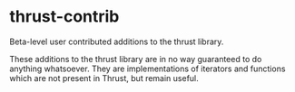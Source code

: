 thrust-contrib
==============

Beta-level user contributed additions to the thrust library.

These additions to the thrust library are in no way guaranteed to do anything
whatsoever. They are implementations of iterators and functions which are not
present in Thrust, but remain useful.

